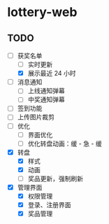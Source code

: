# lottery-web

## TODO

- [ ] 获奖名单
  - [ ] 实时更新
  - [x] 展示最近 24 小时
- [ ] 消息通知
  - [ ] 上线通知弹幕
  - [ ] 中奖通知弹幕
- [ ] 签到功能
- [ ] 上传图片裁剪
- [ ] 优化
  - [ ] 界面优化
  - [ ]  优化转盘动画：缓 - 急 - 缓
- [x] 转盘
  - [x]  样式
  - [x]  动画
  - [ ]  奖品更新，强制刷新
- [x] 管理界面
  - [x] 权限管理
  - [x] 登录、注册界面
  - [x] 奖品管理
